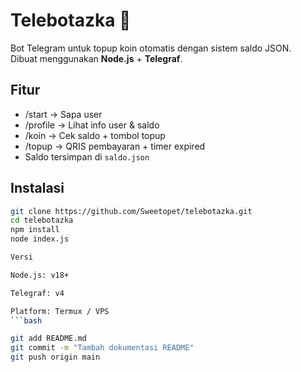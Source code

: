 # Telebotazka 🤖

Bot Telegram untuk topup koin otomatis dengan sistem saldo JSON.  
Dibuat menggunakan **Node.js** + **Telegraf**.

## Fitur
- /start → Sapa user
- /profile → Lihat info user & saldo
- /koin → Cek saldo + tombol topup
- /topup → QRIS pembayaran + timer expired
- Saldo tersimpan di `saldo.json`

## Instalasi
```bash
git clone https://github.com/Sweetopet/telebotazka.git
cd telebotazka
npm install
node index.js

Versi

Node.js: v18+

Telegraf: v4

Platform: Termux / VPS
```bash

git add README.md
git commit -m "Tambah dokumentasi README"
git push origin main
